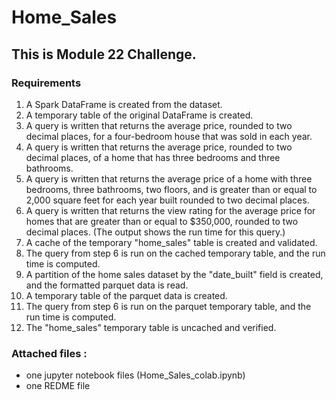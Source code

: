# Home_Sales
## This is Module 22 Challenge. 

### Requirements
1. A Spark DataFrame is created from the dataset. 
2. A temporary table of the original DataFrame is created. 
3. A query is written that returns the average price, rounded to two decimal places, for a four-bedroom house that was sold in each year.
4. A query is written that returns the average price, rounded to two decimal places, of a home that has three bedrooms and three
bathrooms. 
5. A query is written that returns the average price of a home with three bedrooms, three bathrooms, two floors, and is greater than or
equal to 2,000 square feet for each year built rounded to two decimal places. 
6. A query is written that returns the view rating for the average price for homes that are greater than or equal to $350,000, rounded to
two decimal places. (The output shows the run time for this query.) 
7. A cache of the temporary "home_sales" table is created and validated. 
8. The query from step 6 is run on the cached temporary table, and the run time is computed.
9. A partition of the home sales dataset by the "date_built" field is created, and the formatted parquet data is read. 
10. A temporary table of the parquet data is created. 
11. The query from step 6 is run on the parquet temporary table, and the run time is computed. 
12. The "home_sales" temporary table is uncached and verified. 

### Attached files :
* one jupyter notebook files (Home_Sales_colab.ipynb)
* one REDME file
